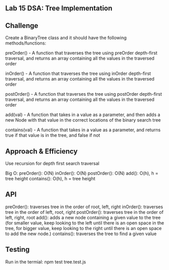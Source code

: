 ## Lab 15 DSA: Tree Implementation

## Challenge
Create a BinaryTree class and it should have the following methods/functions:

preOrder() - A function that traverses the tree using preOrder depth-first traversal, and returns an array containing all the values in the traversed order

inOrder() - A function that traverses the tree using inOrder depth-first traversal, and returns an array containing all the values in the traversed order

postOrder() - A function that traverses the tree using postOrder depth-first traversal, and returns an array containing all the values in the traversed order

add(val) - A function that takes in a value as a parameter, and then adds a new Node with that value in the correct locations of the binary search tree

contains(val) - A function that takes in a value as a parameter, and returns true if that value is in the tree, and false if not

## Approach & Efficiency
Use recursion for depth first search traversal

Big O:
preOrder(): O(N)
inOrder(): O(N)
postOrder(): O(N)
add(): O(h), h = tree height 
contains(): O(h), h = tree height 

## API
preOrder(): traverses tree in the order of root, left, right
inOrder(): traverses tree in the order of left, root, right
postOrder(): traverses tree in the order of left, right, root
add(): adds a new node containing a given value to the tree (for smaller value, keep looking to the left until there is an open space in the tree, for bigger value, keep looking to the right until there is an open space to add the new node.)
contains(): traverses the tree to find a given value

## Testing
Run in the termial: npm test tree.test.js

